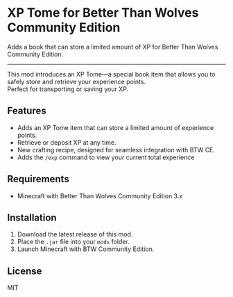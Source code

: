 # XP Tome for Better Than Wolves Community Edition

Adds a book that can store a limited amount of XP
for Better Than Wolves Community Edition.

---

This mod introduces an XP Tome—a special book item that allows you to safely store and retrieve your experience points.  
Perfect for transporting or saving your XP.

## Features

- Adds an XP Tome item that can store a limited amount of experience points.
- Retrieve or deposit XP at any time.
- New crafting recipe, designed for seamless integration with BTW CE.
- Adds the `/exp` command to view your current total experience

## Requirements

- Minecraft with Better Than Wolves Community Edition 3.x

## Installation

1. Download the latest release of this mod.
2. Place the `.jar` file into your `mods` folder.
3. Launch Minecraft with BTW Community Edition.

## License

MIT